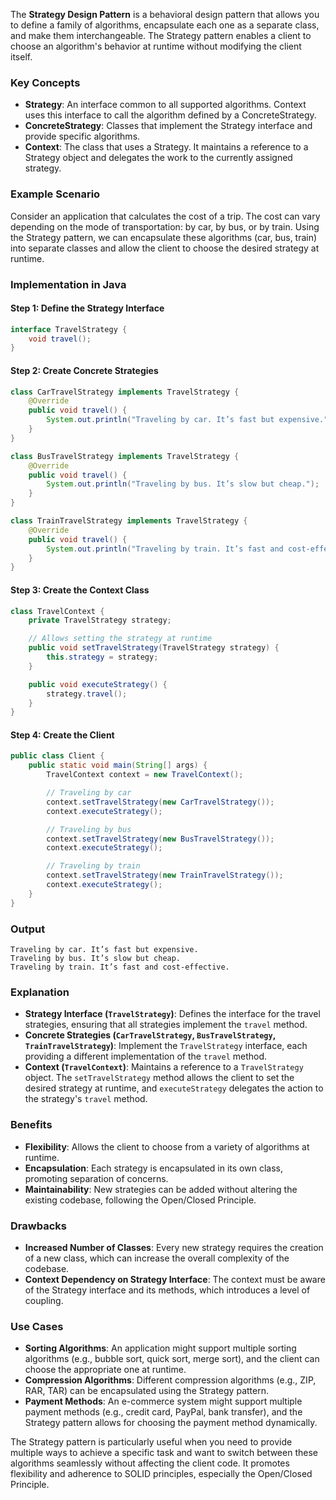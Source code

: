 The **Strategy Design Pattern** is a behavioral design pattern that allows you to define a family of algorithms, encapsulate each one as a separate class, and make them interchangeable. The Strategy pattern enables a client to choose an algorithm's behavior at runtime without modifying the client itself.

### Key Concepts

- **Strategy**: An interface common to all supported algorithms. Context uses this interface to call the algorithm defined by a ConcreteStrategy.
- **ConcreteStrategy**: Classes that implement the Strategy interface and provide specific algorithms.
- **Context**: The class that uses a Strategy. It maintains a reference to a Strategy object and delegates the work to the currently assigned strategy.

### Example Scenario

Consider an application that calculates the cost of a trip. The cost can vary depending on the mode of transportation: by car, by bus, or by train. Using the Strategy pattern, we can encapsulate these algorithms (car, bus, train) into separate classes and allow the client to choose the desired strategy at runtime.

### Implementation in Java

#### Step 1: Define the Strategy Interface

```java
interface TravelStrategy {
    void travel();
}
```

#### Step 2: Create Concrete Strategies

```java
class CarTravelStrategy implements TravelStrategy {
    @Override
    public void travel() {
        System.out.println("Traveling by car. It’s fast but expensive.");
    }
}

class BusTravelStrategy implements TravelStrategy {
    @Override
    public void travel() {
        System.out.println("Traveling by bus. It’s slow but cheap.");
    }
}

class TrainTravelStrategy implements TravelStrategy {
    @Override
    public void travel() {
        System.out.println("Traveling by train. It’s fast and cost-effective.");
    }
}
```

#### Step 3: Create the Context Class

```java
class TravelContext {
    private TravelStrategy strategy;

    // Allows setting the strategy at runtime
    public void setTravelStrategy(TravelStrategy strategy) {
        this.strategy = strategy;
    }

    public void executeStrategy() {
        strategy.travel();
    }
}
```

#### Step 4: Create the Client

```java
public class Client {
    public static void main(String[] args) {
        TravelContext context = new TravelContext();

        // Traveling by car
        context.setTravelStrategy(new CarTravelStrategy());
        context.executeStrategy();

        // Traveling by bus
        context.setTravelStrategy(new BusTravelStrategy());
        context.executeStrategy();

        // Traveling by train
        context.setTravelStrategy(new TrainTravelStrategy());
        context.executeStrategy();
    }
}
```

### Output

```
Traveling by car. It’s fast but expensive.
Traveling by bus. It’s slow but cheap.
Traveling by train. It’s fast and cost-effective.
```

### Explanation

- **Strategy Interface (`TravelStrategy`)**: Defines the interface for the travel strategies, ensuring that all strategies implement the `travel` method.
- **Concrete Strategies (`CarTravelStrategy`, `BusTravelStrategy`, `TrainTravelStrategy`)**: Implement the `TravelStrategy` interface, each providing a different implementation of the `travel` method.
- **Context (`TravelContext`)**: Maintains a reference to a `TravelStrategy` object. The `setTravelStrategy` method allows the client to set the desired strategy at runtime, and `executeStrategy` delegates the action to the strategy's `travel` method.

### Benefits

- **Flexibility**: Allows the client to choose from a variety of algorithms at runtime.
- **Encapsulation**: Each strategy is encapsulated in its own class, promoting separation of concerns.
- **Maintainability**: New strategies can be added without altering the existing codebase, following the Open/Closed Principle.

### Drawbacks

- **Increased Number of Classes**: Every new strategy requires the creation of a new class, which can increase the overall complexity of the codebase.
- **Context Dependency on Strategy Interface**: The context must be aware of the Strategy interface and its methods, which introduces a level of coupling.

### Use Cases

- **Sorting Algorithms**: An application might support multiple sorting algorithms (e.g., bubble sort, quick sort, merge sort), and the client can choose the appropriate one at runtime.
- **Compression Algorithms**: Different compression algorithms (e.g., ZIP, RAR, TAR) can be encapsulated using the Strategy pattern.
- **Payment Methods**: An e-commerce system might support multiple payment methods (e.g., credit card, PayPal, bank transfer), and the Strategy pattern allows for choosing the payment method dynamically.

The Strategy pattern is particularly useful when you need to provide multiple ways to achieve a specific task and want to switch between these algorithms seamlessly without affecting the client code. It promotes flexibility and adherence to SOLID principles, especially the Open/Closed Principle.